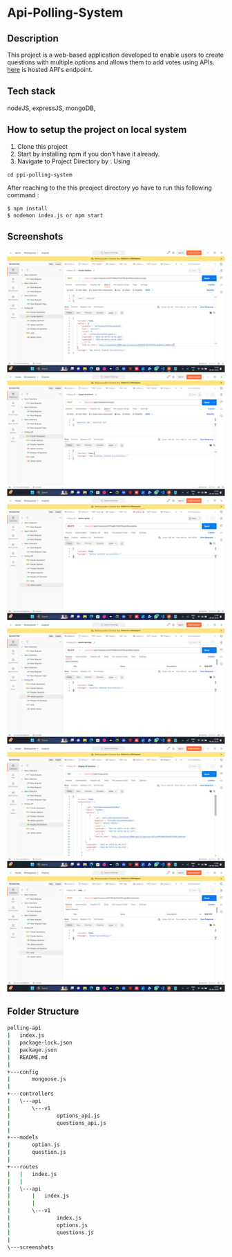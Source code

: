 
# Api-Polling-System
## Description
This project is a web-based application developed to enable users to create questions with multiple options and allows them to add votes using APIs. [here]( https://polling-api-cn.onrender.com) is hosted API's endpoint.

## Tech stack
   nodeJS, expressJS, mongoDB,



## How to setup the project on local system
  1. Clone this project
  2. Start by installing npm if you don't have it already.
  3. Navigate to Project Directory by : Using
  ```
  cd ppi-polling-system
  ```

  After reaching to the this preoject directory yo have to run this following command :
  ```
  $ npm install
  $ nodemon index.js or npm start
  ```
   ## Screenshots

 ![Screenshot 1](https://github.com/ashish88pal/polling_api_CN/blob/aa122dc3b333496375ac6877aeb508d3e9ad7592/screenshots/createOption.png?raw=true)
  ![Screenshot 2](https://github.com/ashish88pal/polling_api_CN/blob/aa122dc3b333496375ac6877aeb508d3e9ad7592/screenshots/createQuestion.png?raw=true)
   ![Screenshot 3](https://github.com/ashish88pal/polling_api_CN/blob/aa122dc3b333496375ac6877aeb508d3e9ad7592/screenshots/deleteOption.png?raw=true)
    ![Screenshot 4](https://github.com/ashish88pal/polling_api_CN/blob/aa122dc3b333496375ac6877aeb508d3e9ad7592/screenshots/deleteQuestion.png?raw=true)
     ![Screenshot 5](https://github.com/ashish88pal/polling_api_CN/blob/aa122dc3b333496375ac6877aeb508d3e9ad7592/screenshots/getAllQuestions.png?raw=true)
      ![Screenshot 6](https://github.com/ashish88pal/polling_api_CN/blob/aa122dc3b333496375ac6877aeb508d3e9ad7592/screenshots/vote.png?raw=true)
















  ## Folder Structure
```bash
polling-api
|   index.js
|   package-lock.json
|   package.json
|   README.md
|
+---config
|       mongoose.js
|
+---controllers
|   \---api
|       \---v1
|               options_api.js
|               questions_api.js
|
+---models
|       option.js
|       question.js
|
+---routes
|   |   index.js
|   |
|   \---api
|       |   index.js
|       |
|       \---v1
|               index.js
|               options.js
|               questions.js
|
\---screenshots
```